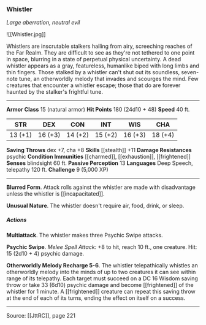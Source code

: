 ### Whistler
_Large aberration, neutral evil_

![[Whistler.jpg]]

Whistlers are inscrutable stalkers hailing from airy, screeching reaches of the Far Realm. They are difficult to see as they're not tethered to one point in space, blurring in a state of perpetual physical uncertainty. A dead whistler appears as a gray, featureless, humanlike biped with long limbs and thin fingers. Those stalked by a whistler can't shut out its soundless, seven-note tune, an otherworldly melody that invades and scourges the mind. Few creatures that encounter a whistler escape; those that do are forever haunted by the stalker's frightful tune.




---

**Armor Class** 15 (natural armor)
**Hit Points** 180 (24d10 + 48)
**Speed** 40 ft.

| STR     | DEX     | CON     | INT     | WIS     | CHA     |
|---------|---------|---------|---------|---------|---------|
| 13 (+1) | 16 (+3) | 14 (+2) | 15 (+2) | 16 (+3) | 18 (+4) |

**Saving Throws** dex +7, cha +8
**Skills** [[stealth]] +11
**Damage Resistances** psychic
**Condition Immunities** [[charmed]], [[exhaustion]], [[frightened]]
**Senses** blindsight 60 ft.
**Passive Perception** 13
**Languages** Deep Speech, telepathy 120 ft.
**Challenge** 9 (5,000 XP)

---

**Blurred Form**. Attack rolls against the whistler are made with disadvantage unless the whistler is [[incapacitated]].

**Unusual Nature**. The whistler doesn't require air, food, drink, or sleep.

##### Actions
**Multiattack**. The whistler makes three Psychic Swipe attacks.

**Psychic Swipe**. _Melee Spell Attack:_ +8 to hit, reach 10 ft., one creature. Hit: 15 (2d10 + 4) psychic damage.

**Otherworldly Melody Recharge 5-6**. The whistler telepathically whistles an otherworldly melody into the minds of up to two creatures it can see within range of its telepathy. Each target must succeed on a DC 16 Wisdom saving throw or take 33 (6d10) psychic damage and become [[frightened]] of the whistler for 1 minute. A [[frightened]] creature can repeat this saving throw at the end of each of its turns, ending the effect on itself on a success.


---

Source: [[JttRC]], page 221